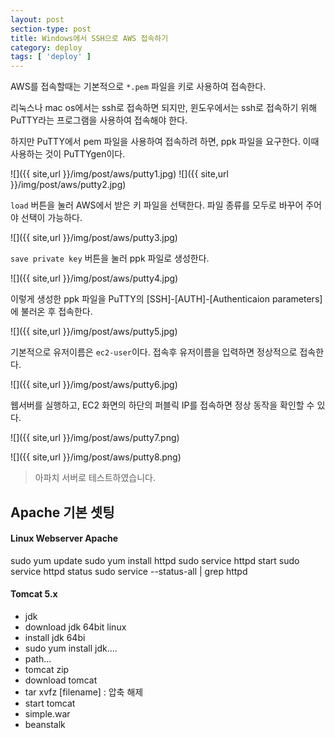 ```yaml
---
layout: post
section-type: post
title: Windows에서 SSH으로 AWS 접속하기
category: deploy
tags: [ 'deploy' ]
---
```


AWS를 접속할때는 기본적으로 `*.pem` 파일을 키로 사용하여 접속한다.  

리눅스나 mac os에서는 ssh로 접속하면 되지만, 윈도우에서는 ssh로 접속하기 위해 PuTTY라는 프로그램을 사용하여 접속해야 한다.

하지만 PuTTY에서 pem 파일을 사용하여 접속하려 하면, ppk 파일을 요구한다. 이때 사용하는 것이 PuTTYgen이다.

![]({{ site,url }}/img/post/aws/putty1.jpg)
![]({{ site,url }}/img/post/aws/putty2.jpg)

`load` 버튼을 눌러 AWS에서 받은 키 파일을 선택한다. 파일 종류를 모두로 바꾸어 주어야 선택이 가능하다.

![]({{ site,url }}/img/post/aws/putty3.jpg)

`save private key` 버튼을 눌러 ppk 파일로 생성한다.

![]({{ site,url }}/img/post/aws/putty4.jpg)

이렇게 생성한 ppk 파일을 PuTTY의 [SSH]-[AUTH]-[Authenticaion parameters]에 불러온 후 접속한다.

![]({{ site,url }}/img/post/aws/putty5.jpg)

기본적으로 유저이름은 `ec2-user`이다. 접속후 유저이름을 입력하면 정상적으로 접속한다.

![]({{ site,url }}/img/post/aws/putty6.jpg)

웹서버를 실행하고, EC2 화면의 하단의 퍼블릭 IP를 접속하면 정상 동작을 확인할 수 있다.

![]({{ site,url }}/img/post/aws/putty7.png)

![]({{ site,url }}/img/post/aws/putty8.png)

> 아파치 서버로 테스트하였습니다.

## Apache 기본 셋팅

#### Linux Webserver Apache
sudo yum update
sudo yum install httpd
sudo service httpd start
sudo service httpd status
sudo service --status-all | grep httpd

#### Tomcat 5.x
- jdk
 - download jdk 64bit linux
 - install jdk 64bi
  - sudo yum install jdk....
 - path...
- tomcat zip
 - download tomcat
  - tar xvfz [filename]  : 압축 해제
 - start tomcat
 - simple.war
- beanstalk
